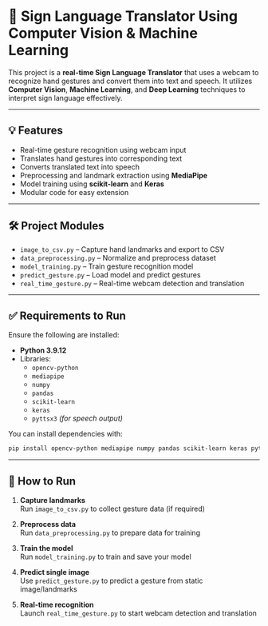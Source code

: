 
# 🧠 Sign Language Translator Using Computer Vision & Machine Learning

This project is a **real-time Sign Language Translator** that uses a webcam to recognize hand gestures and convert them into text and speech. It utilizes **Computer Vision**, **Machine Learning**, and **Deep Learning** techniques to interpret sign language effectively.

---

## 💡 Features

- Real-time gesture recognition using webcam input  
- Translates hand gestures into corresponding text  
- Converts translated text into speech  
- Preprocessing and landmark extraction using **MediaPipe**
- Model training using **scikit-learn** and **Keras**
- Modular code for easy extension

---

## 🛠️ Project Modules

- `image_to_csv.py` – Capture hand landmarks and export to CSV  
- `data_preprocessing.py` – Normalize and preprocess dataset  
- `model_training.py` – Train gesture recognition model  
- `predict_gesture.py` – Load model and predict gestures  
- `real_time_gesture.py` – Real-time webcam detection and translation  

---

## ✅ Requirements to Run

Ensure the following are installed:

- **Python 3.9.12**
- Libraries:
  - `opencv-python`
  - `mediapipe`
  - `numpy`
  - `pandas`
  - `scikit-learn`
  - `keras`
  - `pyttsx3` *(for speech output)*

You can install dependencies with:

```bash
pip install opencv-python mediapipe numpy pandas scikit-learn keras pyttsx3
```

---

## 🚀 How to Run

1. **Capture landmarks**  
   Run `image_to_csv.py` to collect gesture data (if required)

2. **Preprocess data**  
   Run `data_preprocessing.py` to prepare data for training

3. **Train the model**  
   Run `model_training.py` to train and save your model

4. **Predict single image**  
   Use `predict_gesture.py` to predict a gesture from static image/landmarks

5. **Real-time recognition**  
   Launch `real_time_gesture.py` to start webcam detection and translation
